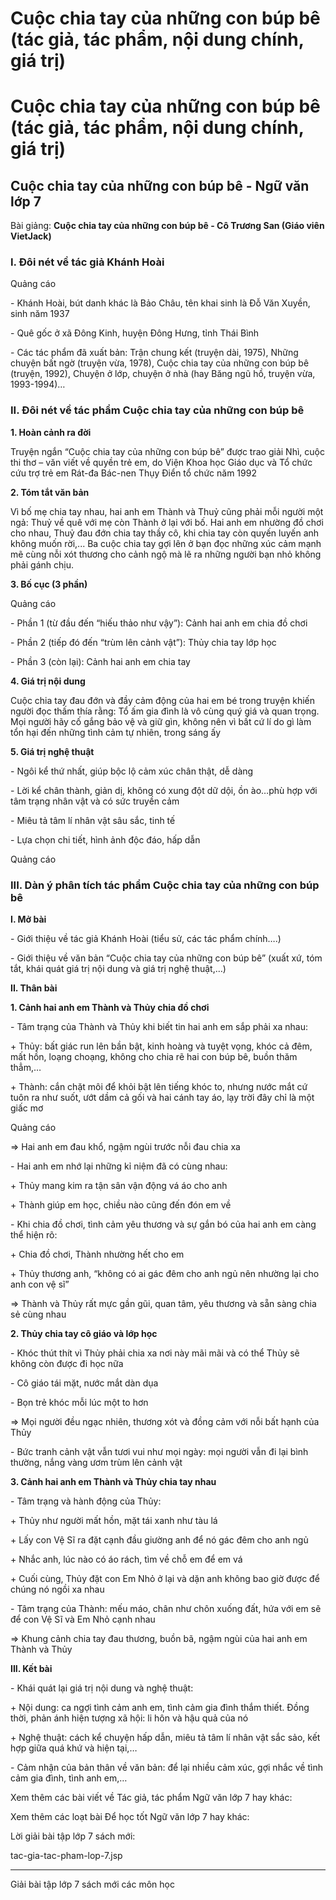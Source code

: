 # Cuộc chia tay của những con búp bê (tác giả, tác phẩm, nội dung chính, giá trị)

# Cuộc chia tay của những con búp bê (tác giả, tác phẩm, nội dung chính, giá trị)

## Cuộc chia tay của những con búp bê - Ngữ văn lớp 7

Bài giảng: **Cuộc chia tay của những con búp bê - Cô Trương San (Giáo viên VietJack)**

### I. Đôi nét về tác giả Khánh Hoài

Quảng cáo

\- Khánh Hoài, bút danh khác là Bảo Châu, tên khai sinh là Đỗ Văn Xuyền, sinh năm 1937 

\- Quê gốc ở xã Đông Kinh, huyện Đông Hưng, tỉnh Thái Bình 

\- Các tác phẩm đã xuất bản: Trận chung kết (truyện dài, 1975), Những chuyện bất ngờ (truyện vừa, 1978), Cuộc chia tay của những con búp bê (truyện, 1992), Chuyện ở lớp, chuyện ở nhà (hay Băng ngũ hồ, truyện vừa, 1993-1994)… 

### II. Đôi nét về tác phẩm Cuộc chia tay của những con búp bê

**1\. Hoàn cảnh ra đời**

Truyện ngắn “Cuộc chia tay của những con búp bê” được trao giải Nhì, cuộc thi thơ – văn viết về quyền trẻ em, do Viện Khoa học Giáo dục và Tổ chức cứu trợ trẻ em Rát-đa Bác-nen Thụy Điển tổ chức năm 1992 

**2\. Tóm tắt văn bản**

Vì bố mẹ chia tay nhau, hai anh em Thành và Thuỷ cũng phải mỗi người một ngả: Thuỷ về quê với mẹ còn Thành ở lại với bố. Hai anh em nhường đồ chơi cho nhau, Thuỷ đau đớn chia tay thầy cô, khi chia tay còn quyến luyến anh không muốn rời,... Ba cuộc chia tay gợi lên ở bạn đọc những xúc cảm mạnh mẽ cùng nỗi xót thương cho cảnh ngộ mà lẽ ra những người bạn nhỏ không phải gánh chịu. 

**3\. Bố cục (3 phần)**

Quảng cáo

\- Phần 1 (từ đầu đến “hiếu thảo như vậy”): Cảnh hai anh em chia đồ chơi 

\- Phần 2 (tiếp đó đến “trùm lên cảnh vật”): Thủy chia tay lớp học 

\- Phần 3 (còn lại): Cảnh hai anh em chia tay 

**4\. Giá trị nội dung**

Cuộc chia tay đau đớn và đầy cảm động của hai em bé trong truyện khiến người đọc thấm thía rằng: Tổ ấm gia đình là vô cùng quý giá và quan trọng. Mọi người hãy cố gắng bảo vệ và giữ gìn, không nên vì bất cứ lí do gì làm tổn hại đến những tình cảm tự nhiên, trong sáng ấy 

**5\. Giá trị nghệ thuật**

\- Ngôi kể thứ nhất, giúp bộc lộ cảm xúc chân thật, dễ dàng 

\- Lời kể chân thành, giản dị, không có xung đột dữ dội, ồn ào…phù hợp với tâm trạng nhân vật và có sức truyền cảm 

\- Miêu tả tâm lí nhân vật sâu sắc, tinh tế 

\- Lựa chọn chi tiết, hình ảnh độc đáo, hấp dẫn 

Quảng cáo

### III. Dàn ý phân tích tác phẩm Cuộc chia tay của những con búp bê

**I. Mở bài**

\- Giới thiệu về tác giả Khánh Hoài (tiểu sử, các tác phẩm chính….) 

\- Giới thiệu về văn bản “Cuộc chia tay của những con búp bê” (xuất xứ, tóm tắt, khái quát giá trị nội dung và giá trị nghệ thuật,…) 

**II. Thân bài**

**1\. Cảnh hai anh em Thành và Thủy chia đồ chơi**

\- Tâm trạng của Thành và Thủy khi biết tin hai anh em sắp phải xa nhau: 

\+ Thủy: bất giác run lên bần bật, kinh hoàng và tuyệt vọng, khóc cả đêm, mất hồn, loạng choạng, không cho chia rẽ hai con búp bê, buồn thăm thẳm,… 

\+ Thành: cắn chặt môi để khỏi bật lên tiếng khóc to, nhưng nước mắt cứ tuôn ra như suốt, ướt dầm cả gối và hai cánh tay áo, lạy trời đây chỉ là một giấc mơ 

Quảng cáo

⇒ Hai anh em đau khổ, ngậm ngùi trước nỗi đau chia xa 

\- Hai anh em nhớ lại những kỉ niệm đã có cùng nhau: 

\+ Thủy mang kim ra tận sân vận động vá áo cho anh 

\+ Thành giúp em học, chiều nào cũng đến đón em về 

\- Khi chia đồ chơi, tình cảm yêu thương và sự gắn bó của hai anh em càng thể hiện rõ: 

\+ Chia đồ chơi, Thành nhường hết cho em 

\+ Thủy thương anh, “không có ai gác đêm cho anh ngủ nên nhường lại cho anh con vệ sĩ” 

⇒ Thành và Thủy rất mực gần gũi, quan tâm, yêu thương và sẵn sàng chia sẻ cùng nhau 

**2\. Thủy chia tay cô giáo và lớp học**

\- Khóc thút thít vì Thủy phải chia xa nơi này mãi mãi và có thể Thủy sẽ không còn được đi học nữa 

\- Cô giáo tái mặt, nước mắt dàn dụa 

\- Bọn trẻ khóc mỗi lúc một to hơn 

⇒ Mọi người đều ngạc nhiên, thương xót và đồng cảm với nỗi bất hạnh của Thủy 

\- Bức tranh cảnh vật vẫn tươi vui như mọi ngày: mọi người vẫn đi lại bình thường, nắng vàng ươm trùm lên cảnh vật 

**3\. Cảnh hai anh em Thành và Thủy chia tay nhau**

\- Tâm trạng và hành động của Thủy: 

\+ Thủy như người mất hồn, mặt tái xanh như tàu lá 

\+ Lấy con Vệ Sĩ ra đặt cạnh đầu giường anh để nó gác đêm cho anh ngủ 

\+ Nhắc anh, lúc nào có áo rách, tìm về chỗ em để em vá 

\+ Cuối cùng, Thủy đặt con Em Nhỏ ở lại và dặn anh không bao giờ được để chúng nó ngồi xa nhau 

\- Tâm trạng của Thành: mếu máo, chân như chôn xuống đất, hứa với em sẽ để con Vệ Sĩ và Em Nhỏ cạnh nhau 

⇒ Khung cảnh chia tay đau thương, buồn bã, ngậm ngùi của hai anh em Thành và Thủy 

**III. Kết bài**

\- Khái quát lại giá trị nội dung và nghệ thuật: 

\+ Nội dung: ca ngợi tình cảm anh em, tình cảm gia đình thắm thiết. Đồng thời, phản ánh hiện tượng xã hội: li hôn và hậu quả của nó 

\+ Nghệ thuật: cách kể chuyện hấp dẫn, miêu tả tâm lí nhân vật sắc sảo, kết hợp giữa quá khứ và hiện tại,… 

\- Cảm nhận của bản thân về văn bản: để lại nhiều cảm xúc, gợi nhắc về tình cảm gia đình, tình anh em,… 

Xem thêm các bài viết về Tác giả, tác phẩm Ngữ văn lớp 7 hay khác:

Xem thêm các loạt bài Để học tốt Ngữ văn lớp 7 hay khác:

Lời giải bài tập lớp 7 sách mới:

tac-gia-tac-pham-lop-7.jsp

* * *

Giải bài tập lớp 7 sách mới các môn học
